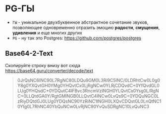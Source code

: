 #  PG-ГЫ

* `ГЫ` - уникальное двухбуквенное абстрактное сочетание звуков, позволяющее одновременно отразить эмоцию **радости**, **смущения**, **удивления** и еще многих других
* `PG` - ну так это Postgres: https://github.com/postgres/postgres

## Base64-2-Text

Скопируйте строку внизу вот сюда https://base64.guru/converter/decode/text

> 0JrQsNC6INC90L7RgNC80LDQu9GM0L3Ri9C5INC/0LDRhtCw0L0g0Y8g0YXQvtGH0YMg0YHQvtCx0LjRgNCw0YLRjCDQvdC+0YfQvdGL0LUg0YHQsdC+0YDQutC4IFBvc3RncmVzINGH0YLQvtCx0Ysg0L/RgNC+0LLQtdGA0Y/RgtGMINGB0LLQvtC4INCw0LvQs9C+0YDQuNGC0LzRiyDQtdGJ0LUg0YDQsNC90YzRiNC1INGH0LXQvCDQstGL0LnQtNC10YIg0L7RhNC40YbQuNCw0LvRjNC90YvQuSDRgNC10LvQuNC3
